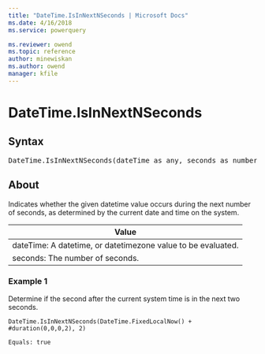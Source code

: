 ```yaml
---
title: "DateTime.IsInNextNSeconds | Microsoft Docs"
ms.date: 4/16/2018
ms.service: powerquery

ms.reviewer: owend
ms.topic: reference
author: minewiskan
ms.author: owend
manager: kfile
---
```

# DateTime.IsInNextNSeconds

## Syntax

<pre>
DateTime.IsInNextNSeconds(dateTime as any, seconds as number) as nullable logical  
</pre>

## About  
Indicates whether the given datetime value occurs during the next number of seconds, as determined by the current date and time on the system.  
  
|Value|  
|---------|  
|dateTime: A datetime, or datetimezone value to be evaluated.|  
|seconds: The number of seconds.|  
  
### Example 1  
Determine if the second after the current system time is in the next two seconds.  
  
```powerquery-m
DateTime.IsInNextNSeconds(DateTime.FixedLocalNow() + #duration(0,0,0,2), 2)  
```  
  
```powerquery-m
Equals: true  
```  
